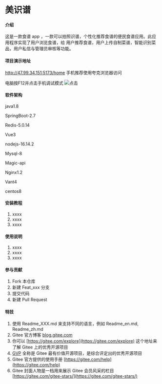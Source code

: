 # 美识谱
#### 介绍
这是一款食谱 app ，一款可以拍照识谱，个性化推荐食谱的便民食谱应用。此应用程序实现了用户浏览食谱，给
用户推荐食谱，用户上传自制菜谱，智能识别菜品，用户私信与管理员审核等功能。

#### 项目演示地址
http://47.99.34.151:5173/home
手机推荐使用夸克浏览器访问

电脑按F12并点击手机调试模式
![点击](%E5%B1%8F%E5%B9%95%E6%88%AA%E5%9B%BE%202023-09-01%20114912.png)

#### 软件架构
java1.8

SpringBoot-2.7

Redis-5.0.14

Vue3

nodejs-16.14.2

Mysql-8

Magic-api

Nginx1.2

Vant4

centos8
#### 安装教程

1.  xxxx
2.  xxxx
3.  xxxx

#### 使用说明

1.  xxxx
2.  xxxx
3.  xxxx

#### 参与贡献

1.  Fork 本仓库
2.  新建 Feat_xxx 分支
3.  提交代码
4.  新建 Pull Request


#### 特技

1.  使用 Readme\_XXX.md 来支持不同的语言，例如 Readme\_en.md, Readme\_zh.md
2.  Gitee 官方博客 [blog.gitee.com](https://blog.gitee.com)
3.  你可以 [https://gitee.com/explore](https://gitee.com/explore) 这个地址来了解 Gitee 上的优秀开源项目
4.  [GVP](https://gitee.com/gvp) 全称是 Gitee 最有价值开源项目，是综合评定出的优秀开源项目
5.  Gitee 官方提供的使用手册 [https://gitee.com/help](https://gitee.com/help)
6.  Gitee 封面人物是一档用来展示 Gitee 会员风采的栏目 [https://gitee.com/gitee-stars/](https://gitee.com/gitee-stars/)
